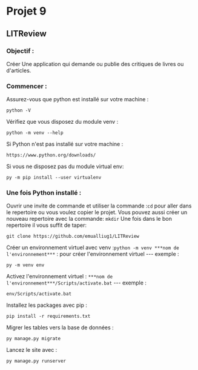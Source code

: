 # Projet 9
## LITReview

### Objectif :
Créer Une application qui demande ou publie des critiques de livres ou d'articles.

### Commencer :
Assurez-vous que python est installé sur votre machine :

    python -V

Vérifiez que vous disposez du module venv :
    
    python -m venv --help
  
Si Python n'est pas installé sur votre machine :
    
    https://www.python.org/downloads/
    
Si vous ne disposez pas du module virtual env:
    
    py -m pip install --user virtualenv
    

### Une fois Python installé :
   
 Ouvrir une invite de commande et utiliser la commande :`cd` pour aller dans le repertoire ou vous voulez copier le projet. 
    Vous pouvez aussi créer un nouveau repertoire avec la commande: `mkdir`
    Une fois dans le bon repertoire il vous suffit de taper: 
 
    git clone https://github.com/emualliug1/LITReview
    
Créer un environnement virtuel avec venv :`python -m venv ***nom de l'environnement***` : pour créer l'environnement virtuel --- exemple : 

    py -m venv env
    
Activez l'environnement virtuel : `***nom de l'environnement***/Scripts/activate.bat` --- exemple : 

    env/Scripts/activate.bat
    
Installez les packages avec pip : 

    pip install -r requirements.txt

Migrer les tables vers la base de données :

    py manage.py migrate

Lancez le site avec : 

    py manage.py runserver